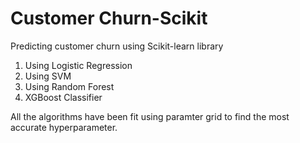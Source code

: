 # Customer Churn-Scikit
Predicting customer churn using Scikit-learn library 
1. Using Logistic Regression
2. Using SVM
3. Using Random Forest
4. XGBoost Classifier

All the algorithms have been fit using paramter grid to find the most accurate hyperparameter.
